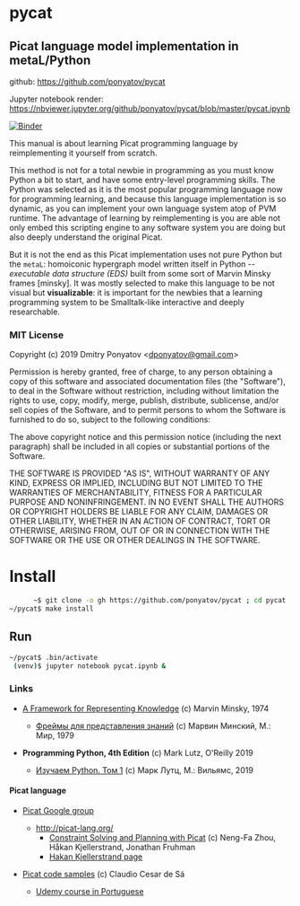 # pycat
## Picat language model implementation in metaL/Python

github: https://github.com/ponyatov/pycat

Jupyter notebook render: https://nbviewer.jupyter.org/github/ponyatov/pycat/blob/master/pycat.ipynb

[![Binder](https://mybinder.org/badge_logo.svg)](https://mybinder.org/v2/gh/ponyatov/pycat/master?filepath=pycat.ipynb)

This manual is about learning Picat programming language by reimplementing it yourself from scratch.

This method is not for a total newbie in programming as you must know Python a bit to start, and have some entry-level programming skills. The Python was selected as it is the most popular programming language now for programming learning, and because this language implementation is so dynamic, as you can implement your own language system atop of PVM runtime. The advantage of learning by reimplementing is you are able not only embed this scripting engine to any software system you are doing but also deeply understand the original Picat.

But it is not the end as this Picat implementation uses not pure Python but the `metaL`: homoiconic hypergraph model written itself in Python -- *executable data structure (EDS)* built from some sort of Marvin Minsky frames [minsky]. It was mostly selected to make this language to be not visual but **visualizable**: it is important for the newbies that a learning programming system to be Smalltalk-like interactive and deeply researchable.

### MIT License

Copyright (c) 2019 Dmitry Ponyatov <<dponyatov@gmail.com>>

Permission is hereby granted, free of charge, to any person obtaining a copy
of this software and associated documentation files (the "Software"), to deal
in the Software without restriction, including without limitation the rights
to use, copy, modify, merge, publish, distribute, sublicense, and/or sell
copies of the Software, and to permit persons to whom the Software is
furnished to do so, subject to the following conditions:

The above copyright notice and this permission notice (including the next paragraph)
shall be included in all copies or substantial portions of the Software.

THE SOFTWARE IS PROVIDED "AS IS", WITHOUT WARRANTY OF ANY KIND, EXPRESS OR
IMPLIED, INCLUDING BUT NOT LIMITED TO THE WARRANTIES OF MERCHANTABILITY,
FITNESS FOR A PARTICULAR PURPOSE AND NONINFRINGEMENT. IN NO EVENT SHALL THE
AUTHORS OR COPYRIGHT HOLDERS BE LIABLE FOR ANY CLAIM, DAMAGES OR OTHER
LIABILITY, WHETHER IN AN ACTION OF CONTRACT, TORT OR OTHERWISE, ARISING FROM,
OUT OF OR IN CONNECTION WITH THE SOFTWARE OR THE USE OR OTHER DEALINGS
IN THE SOFTWARE.


# Install

```sh
      ~$ git clone -o gh https://github.com/ponyatov/pycat ; cd pycat
~/pycat$ make install
```

## Run

```sh
~/pycat$ .bin/activate
 (venv)$ jupyter notebook pycat.ipynb &
```

### Links

* [A Framework for Representing Knowledge](https://courses.media.mit.edu/2004spring/mas966/Minsky%201974%20Framework%20for%20knowledge.pdf) (c) Marvin Minsky, 1974
  * [Фреймы для представления знаний](https://royallib.com/book/minskiy_marvin/freymi_dlya_predstavleniya_znaniy.html) (c) Марвин Минский, М.: Мир, 1979

* **Programming Python, 4th Edition** (c) Mark Lutz, O'Reilly 2019
  * [Изучаем Python. Том 1](https://www.ozon.ru/context/detail/id/156082566/) (c) Марк Лутц, М.: Вильямс, 2019

#### Picat language

* [Picat Google group](https://groups.google.com/forum/#!forum/picat-lang)
  * http://picat-lang.org/
    * [Constraint Solving and Planning with Picat](http://picat-lang.org/picatbook2015.html) (c) Neng-Fa Zhou, Håkan Kjellerstrand, Jonathan Fruhman
    * [Hakan Kjellerstrand page](http://hakank.org/picat/)

* [Picat code samples](https://github.com/claudiosa/CCS/tree/master/picat) (c) Claudio Cesar de Sá
  * [Udemy course in Portuguese](https://www.udemy.com/course/picat-uma-linguagem-de-programacao-multiparadigma/)
